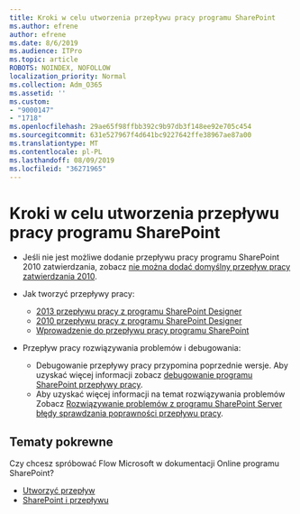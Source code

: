 ```yaml
---
title: Kroki w celu utworzenia przepływu pracy programu SharePoint
ms.author: efrene
author: efrene
ms.date: 8/6/2019
ms.audience: ITPro
ms.topic: article
ROBOTS: NOINDEX, NOFOLLOW
localization_priority: Normal
ms.collection: Adm_O365
ms.assetid: ''
ms.custom:
- "9000147"
- "1718"
ms.openlocfilehash: 29ae65f98ffbb392c9b97db3f148ee92e705c454
ms.sourcegitcommit: 631e527967f4d641bc9227642ffe38967ae87a00
ms.translationtype: MT
ms.contentlocale: pl-PL
ms.lasthandoff: 08/09/2019
ms.locfileid: "36271965"
---
```

# <a name="steps-to-create-a-sharepoint-workflow"></a>Kroki w celu utworzenia przepływu pracy programu SharePoint

- Jeśli nie jest możliwe dodanie przepływu pracy programu SharePoint 2010 zatwierdzania, zobacz [nie można dodać domyślny przepływ pracy zatwierdzania 2010](https://docs.microsoft.com/alchemyinsights/can-t-add-default-2010-approval-workflow).
- Jak tworzyć przepływy pracy:
    - [2013 przepływu pracy z programu SharePoint Designer](https://docs.microsoft.com/sharepoint/dev/general-development/creating-a-workflow-by-using-sharepoint-designer-and-the-sharepoint-wo)
    - [2010 przepływu pracy z programu SharePoint Designer](https://support.office.com/article/introduction-to-designing-and-customizing-workflows-32c9c0bf-5e20-4f74-8b9c-d3ea79f2962b)
    - [Wprowadzenie do przepływu pracy programu SharePoint](https://support.office.com/article/introduction-to-sharepoint-workflow-07982276-54e8-4e17-8699-5056eff4d9e3)

- Przepływ pracy rozwiązywania problemów i debugowania:
    - Debugowanie przepływy pracy przypomina poprzednie wersje.  Aby uzyskać więcej informacji zobacz [debugowanie programu SharePoint przepływy pracy](https://docs.microsoft.com/sharepoint/dev/general-development/debugging-sharepoint-server-workflows).
    - Aby uzyskać więcej informacji na temat rozwiązywania problemów Zobacz [Rozwiązywanie problemów z programu SharePoint Server błędy sprawdzania poprawności przepływu pracy](https://docs.microsoft.com/sharepoint/dev/general-development/troubleshooting-sharepoint-server-workflow-validation-errors-in-visio).
 

## <a name="related-topics"></a>Tematy pokrewne
Czy chcesz spróbować Flow Microsoft w dokumentacji Online programu SharePoint?
- [Utworzyć przepływ](https://support.office.com/article/Create-a-flow-for-a-list-or-library-in-SharePoint-Online-or-OneDrive-for-Business-a9c3e03b-0654-46af-a254-20252e580d01) 
- [SharePoint i przepływu](https://flow.microsoft.com/blog/sharepoint-and-flow/) 


